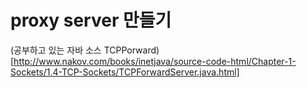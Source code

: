 # proxy server 만들기

(공부하고 있는 자바 소스 TCPPorward)[http://www.nakov.com/books/inetjava/source-code-html/Chapter-1-Sockets/1.4-TCP-Sockets/TCPForwardServer.java.html]
